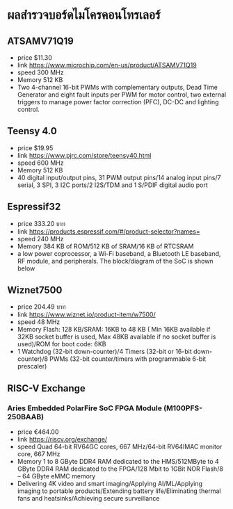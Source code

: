 # ผลสำรวจบอร์ดไมโครคอนโทรเลอร์
## ATSAMV71Q19
- price $11.30
- link https://www.microchip.com/en-us/product/ATSAMV71Q19
- speed 300 MHz
- Memory 512 KB
- Two 4-channel 16-bit PWMs with complementary outputs, Dead Time Generator and eight fault inputs per PWM for motor control, two external triggers to manage power factor correction (PFC), DC-DC and lighting control.
## Teensy 4.0
- price $19.95
- link https://www.pjrc.com/store/teensy40.html
- speed 600 MHz
- Memory 512 KB
- 40 digital input/output pins, 31 PWM output pins/14 analog input pins/7 serial, 3 SPI, 3 I2C ports/2 I2S/TDM and 1 S/PDIF digital audio port
## Espressif32
- price 333.20 บาท
- link https://products.espressif.com/#/product-selector?names=
- speed 240 MHz
- Memory 384 KB of ROM/512 KB of SRAM/16 KB of RTCSRAM
- a low power coprocessor, a Wi-Fi baseband, a Bluetooth LE baseband, RF module, and peripherals. The block/diagram of the SoC is shown below
## Wiznet7500
- price 204.49 บาท
- link https://www.wiznet.io/product-item/w7500/
- speed 48 MHz
- Memory Flash: 128 KB/SRAM: 16KB to 48 KB ( Min 16KB available if 32KB socket buffer is used, Max 48KB available if no socket buffer is used)/ROM for boot code: 6KB
- 1 Watchdog (32-bit down-counter)/4 Timers (32-bit or 16-bit down-counter)/8 PWMs (32-bit counter/timers with programmable 6-bit prescaler)
## RISC-V Exchange
### Aries Embedded PolarFire SoC FPGA Module (M100PFS-250BAAB)
- price €464.00
- link https://riscv.org/exchange/
- speed Quad 64-bit RV64GC cores, 667 MHz/64-bit RV64IMAC monitor core, 667 MHz
- Memory 1 to 8 GByte DDR4 RAM dedicated to the HMS/512MByte to 4 GByte DDR4 RAM dedicated to the FPGA/128 Mbit to 1GBit NOR Flash/8 – 64 GByte eMMC memory
- Delivering 4K video and smart imaging/Applying AI/ML/Applying imaging to portable products/Extending battery life/Eliminating thermal fans and heatsinks/Achieving secure surveillance
